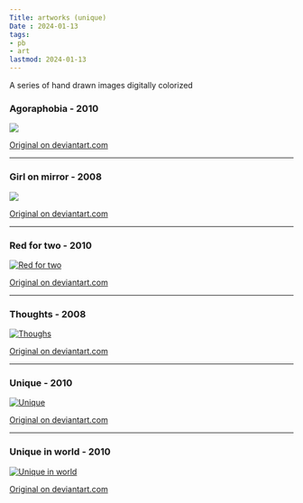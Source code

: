 ```yaml
---
Title: artworks (unique)
Date : 2024-01-13
tags:
- pb
- art
lastmod: 2024-01-13
---
```


A series of hand drawn images digitally colorized 

### Agoraphobia - 2010

[![](../../images/art01-01p.jpg)](https://www.deviantart.com/nsivridis/art/Agoraphobia-149432822)

[Original on deviantart.com](https://www.deviantart.com/nsivridis/art/Agoraphobia-149432822)

---

### Girl on mirror - 2008

[![](../../images/art01-02p.jpg)](https://www.deviantart.com/nsivridis/art/Girl-Mirror-149403755)

[Original on deviantart.com](https://www.deviantart.com/nsivridis/art/Girl-Mirror-149403755)

---

### Red for two - 2010

[![](../../images/art01-03p.jpg "Red for two")](https://www.deviantart.com/nsivridis/art/Red-for-two-149403101)

[Original on deviantart.com](https://www.deviantart.com/nsivridis/art/Red-for-two-149403101)

---

### Thoughts - 2008

[![](../../images/art01-04p.jpg "Thoughs")](https://www.deviantart.com/nsivridis/art/Thoughts-149403932)

[Original on deviantart.com](https://www.deviantart.com/nsivridis/art/Thoughts-149403932)

---

### Unique - 2010

[![](../../images/art01-05.jpg "Unique")](https://www.deviantart.com/nsivridis/art/Unique02-159234547)

[Original on deviantart.com](https://www.deviantart.com/nsivridis/art/Unique02-159234547)

---

### Unique in world - 2010

[![](../../images/art01-06.jpg "Unique in world")](https://www.deviantart.com/nsivridis/art/Unique04-159234969)

[Original on deviantart.com](https://www.deviantart.com/nsivridis/art/Unique04-159234969)
